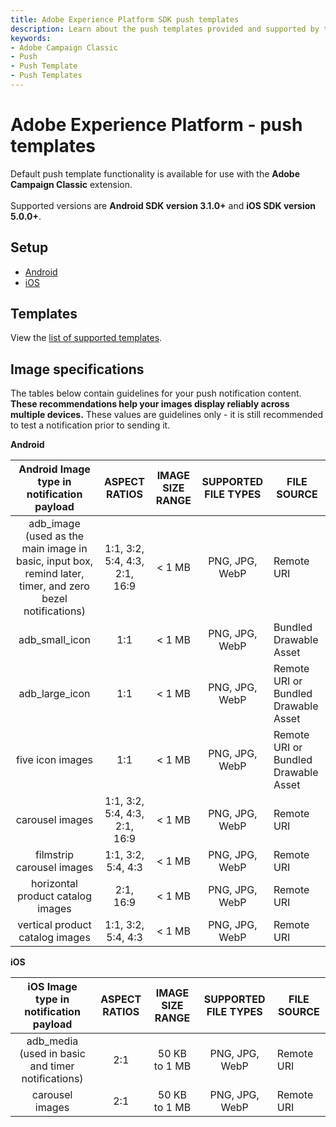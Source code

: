```yaml
---
title: Adobe Experience Platform SDK push templates
description: Learn about the push templates provided and supported by the Adobe Campaign Classic Mobile SDK extension.
keywords:
- Adobe Campaign Classic
- Push
- Push Template
- Push Templates
---
```


# Adobe Experience Platform - push templates

<InlineAlert variant="info" slots="text"/>

Default push template functionality is available for use with the **Adobe Campaign Classic** extension. <br /><br />Supported versions are **Android SDK version 3.1.0+** and **iOS SDK version 5.0.0+**.

## Setup

* [Android](./android/)
* [iOS](./ios/)

## Templates

View the [list of supported templates](./templates/).

## Image specifications

The tables below contain guidelines for your push notification content. **These recommendations help your images display reliably across multiple devices.** These values are guidelines only - it is still recommended to test a notification prior to sending it.

**Android**

|        **Android Image type in notification payload**        |       **ASPECT RATIOS**       | **IMAGE SIZE RANGE** | **SUPPORTED FILE TYPES** | FILE SOURCE                          |
| :----------------------------------------------------------: | :---------------------------: | :------------------: | :----------------------: | ------------------------------------ |
| adb_image (used as the main image in basic, input box, remind later, timer, and zero bezel notifications) | 1:1, 3:2, 5:4, 4:3, 2:1, 16:9 |        < 1 MB        |      PNG, JPG, WebP      | Remote URI                           |
|                        adb_small_icon                        |              1:1              |        < 1 MB        |      PNG, JPG, WebP      | Bundled Drawable Asset               |
|                        adb_large_icon                        |              1:1              |        < 1 MB        |      PNG, JPG, WebP      | Remote URI or Bundled Drawable Asset |
|                       five icon images                       |              1:1              |        < 1 MB        |      PNG, JPG, WebP      | Remote URI or Bundled Drawable Asset |
|                       carousel images                        | 1:1, 3:2, 5:4, 4:3, 2:1, 16:9 |        < 1 MB        |      PNG, JPG, WebP      | Remote URI                           |
|                  filmstrip carousel images                   |      1:1, 3:2, 5:4, 4:3       |        < 1 MB        |      PNG, JPG, WebP      | Remote URI                           |
|              horizontal product catalog images               |           2:1, 16:9           |        < 1 MB        |      PNG, JPG, WebP      | Remote URI                           |
|               vertical product catalog images                |      1:1, 3:2, 5:4, 4:3       |        < 1 MB        |      PNG, JPG, WebP      | Remote URI                           |

**iOS**

|    **iOS Image type in notification payload**     | **ASPECT RATIOS** | **IMAGE SIZE RANGE** | **SUPPORTED FILE TYPES** | FILE SOURCE |
| :-----------------------------------------------: | :---------------: | :------------------: | :----------------------: | ----------- |
| adb_media (used in basic and timer notifications) |        2:1        |    50 KB to 1 MB     |      PNG, JPG, WebP      | Remote URI  |
|                  carousel images                  |        2:1        |    50 KB to 1 MB     |      PNG, JPG, WebP      | Remote URI  |
